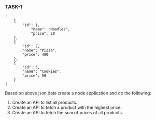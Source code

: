 ### TASK-1

```
[
    {
        "id": 1,
            "name": "Noodles",
            "price": 20
    },
    {
        "id": 2,
        "name": "Pizza",
        "price": 400
    },
    {
        "id": 3,
        "name": "Cookies",
        "price": 50
    }
]
```

Based on above json data create a node application and do the following:

1. Create an API to list all products.
2. Create an API to fetch a product with the highest price.
3. Create an API to fetch the sum of prices of all products.
